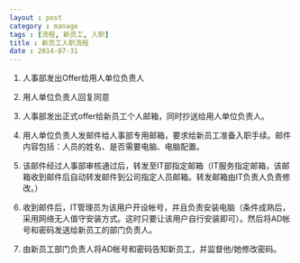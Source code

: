 ```yaml
---
layout : post
category : manage
tags : [流程, 新员工, 入职]
title : 新员工入职流程
date : 2014-07-31
---
```


1. 人事部发出Offer给用人单位负责人

2. 用人单位负责人回复同意

3. 人事部发出正式offer给新员工个人邮箱，同时抄送给用人单位负责人。

4. 用人单位负责人发邮件给人事部专用邮箱，要求给新员工准备入职手续。邮件内容包括：人员的姓名、是否需要电脑、电脑配置。

5. 该邮件经过人事部审核通过后，转发至IT部指定邮箱（IT服务指定邮箱，该邮箱收到邮件后自动转发邮件到公司指定人员邮箱。转发邮箱由IT负责人负责修改。）

6. 收到邮件后，IT管理员为该用户开设帐号，并且负责安装电脑（条件成熟后，采用网络无人值守安装方式。这时只要让该用户自行安装即可）。然后将AD帐号和密码发送给新员工的部门负责人。

7. 由新员工部门负责人将AD帐号和密码告知新员工，并监督他/她修改密码。
